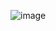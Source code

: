 ![image](https://user-images.githubusercontent.com/110047407/197096885-8827febc-9d02-40da-a645-4c19378d6a27.png)
